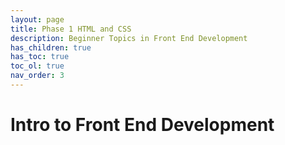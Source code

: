 ```yaml
---
layout: page
title: Phase 1 HTML and CSS
description: Beginner Topics in Front End Development
has_children: true
has_toc: true
toc_ol: true
nav_order: 3
---
```

<!-- markdownlint-disable single-h1 -->
# Intro to Front End Development
